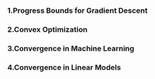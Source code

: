 ### 1.Progress Bounds for Gradient Descent


### 2.Convex Optimization



### 3.Convergence in Machine Learning



### 4.Convergence in Linear Models
